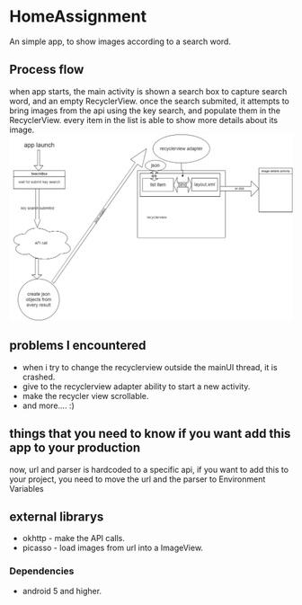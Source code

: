 # HomeAssignment

An simple app, to show images according to a search word.

## Process flow

when app starts, the main activity is shown a search box to capture search word, and an empty RecyclerView.
once the search submited, it attempts to bring images from the api using the key search, and populate them in the RecyclerView.
every item in the list is able to show more details about its image.
![alt text](https://github.com/PinchasHirshnboim/HomeAssignment/blob/master/flow.jpg)

## problems I encountered

* when i try to change the recyclerview outside the mainUI thread, it is crashed.
* give to the recyclerview adapter ability to start a new activity.
* make the recycler view scrollable.
* and more.... :)

## things that you need to know if you want add this app to your production

now, url and parser is hardcoded to a specific api, if you want to add this to your project, you need to move the url and the parser to Environment Variables

## external librarys

* okhttp - make the API calls.
* picasso - load images from url into a ImageView.

### Dependencies

* android 5 and higher.

